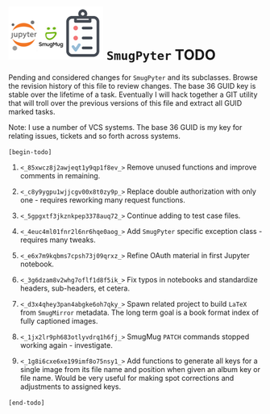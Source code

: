 ![](todo.png) `SmugPyter` TODO
==============================

Pending and considered changes for `SmugPyter` and its subclasses. 
Browse the revision history of this file to review changes. The
base 36 GUID key is stable over the lifetime of a task. Eventually
I will hack together a GIT utility that will troll over the previous
versions of this file and extract all GUID marked tasks. 

Note: I use a number of VCS systems. The base 36 GUID is my key
for relating issues, tickets and so forth across systems.

`[begin-todo]`

1. `<_85xwcz8j2awjeqt1y9qp1f8ev_>` Remove unused functions and improve comments in remaining.

2. `<_c8y9ygpu1wjjcgv00x8t0zy9p_>` Replace double authorization with only one - requires reworking many request functions.

3. `<_5gpgxtf3jkznkpep3378auq72_>` Continue adding to test case files.

4. `<_4euc4ml01fnr2l6nr6hqe0aog_>` Add `SmugPyter` specific exception class - requires many tweaks.

5. `<_e6x7m9kqbms7cpsh73j09qrxz_>` Refine OAuth material in first Jupyter notebook.

6. `<_3g6dzam8v2whg7oflf1d8f5ik_>` Fix typos in notebooks and standardize headers, sub-headers, et cetera.

7. `<_d3x4qhey3pan4abgke6oh7qky_>` Spawn related project to build `LaTeX` from `SmugMirror` metadata.
    The long term goal is a book format index of fully captioned images.

9. `<_1jx2lr9ph683otlyvdrq1h6fj_>` SmugMug `PATCH` commands stopped working again - investigate.

10. `<_1g8i6cxe6xe199imf8o75nsy1_>` Add functions to generate all keys for a single image from its file
    name and position when given an album key or file name. Would be very useful
    for making spot corrections and adjustments to assigned keys.

`[end-todo]`